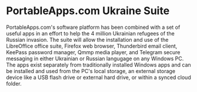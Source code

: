 # PortableApps.com Ukraine Suite
PortableApps.com's software platform has been combined with a set of useful apps in an effort to help the 4 million Ukrainian refugees of the Russian invasion. The suite will allow the installation and use of the LibreOffice office suite, Firefox web browser, Thunderbird email client, KeePass password manager, Qmmp media player, and Telegram secure  messaging in either Ukrainian or Russian langugage on any Windows PC. The apps exist separately from traditionally installed Windows apps and can be installed and used from the PC's local storage, an external storage device like a USB flash drive or external hard drive, or within a synced cloud folder.
